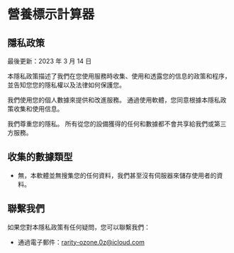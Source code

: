 # 營養標示計算器

## 隱私政策

最後更新：2023 年 3 月 14 日

本隱私政策描述了我們在您使用服務時收集、使用和透露您的信息的政策和程序，並告知您您的隱私權以及法律如何保護您。

我們使用您的個人數據來提供和改進服務。 通過使用軟體，您同意根據本隱私政策收集和使用信息。 

我們尊重您的隱私。 所有從您的設備獲得的任何和數據都不會共享給我們或第三方服務。

## 收集的數據類型

- 無，本軟體並無搜集您的任何資料，我們甚至沒有伺服器來儲存使用者的資料。

## 聯繫我們

如果您對本隱私政策有任何疑問，您可以聯繫我們：

- 通過電子郵件：rarity-ozone.0z@icloud.com
